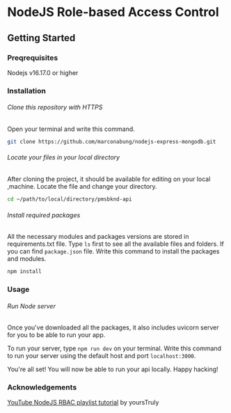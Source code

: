 # NodeJS Role-based Access Control

## Getting Started

### Preqrequisites

Nodejs v16.17.0 or higher

### Installation

###### Clone this repository with HTTPS

Open your terminal and write this command.

```bash
git clone https://github.com/marconabung/nodejs-express-mongodb.git
```

###### Locate your files in your local directory

After cloning the project, it should be available for editing on your local ,machine. Locate the file and change your directory.

```bash
cd ~/path/to/local/directory/pmsbknd-api
```

###### Install required packages

All the necessary modules and packages versions are stored in requirements.txt file. Type `ls` first to see all the available files and folders. If you can find `package.json` file. Write this command to install the packages and modules.

```bash
npm install
```

### Usage

###### Run Node server

Once you've downloaded all the packages, it also includes uvicorn server for you to be able to run your app.

To run your server, type `npm run dev` on your terminal.
Write this command to run your server using the default host and port `localhost:3000`.

You're all set! You will now be able to run your api locally. Happy hacking!

### Acknowledgements

[YouTube NodeJS RBAC playlist tutorial](https://www.youtube.com/watch?v=-Md2fOgQEbk&list=PLdHg5T0SNpN2Tw-PL7dvwLQS6mx4Z5PH9) by yoursTruly

